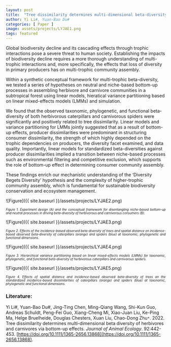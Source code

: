 ```yaml
---
layout: post
title:  "Tree dissimilarity determines multi-dimensional beta-diversity of herbivores and carnivores via bottom-up effects"
author: Yi Li#, Yuan-Bao Du#
categories: [ Paper ]
image: assets/projects/LYJAE1.png
tags: featured
---
```

Global biodiversity decline and its cascading effects through trophic interactions pose a severe threat to human society. Establishing the impacts of biodiversity decline requires a more thorough understanding of multi-trophic interactions and, more specifically, the effects that loss of diversity in primary producers has on multi-trophic community assembly.

Within a synthetic conceptual framework for multi-trophic beta-diversity, we tested a series of hypotheses on neutral and niche-based bottom-up processes in assembling herbivore and carnivore communities in a subtropical forest using linear models, hieratical variance partitioning based on linear mixed-effects models (LMMs) and simulation.

We found that the observed taxonomic, phylogenetic, and functional beta-diversity of both herbivorous caterpillars and carnivorous spiders were significantly and positively related to tree dissimilarity. Linear models and variance partitioning for LMMs jointly suggested that as a result of bottom-up effects, producer dissimilarities were predominant in structuring consumer dissimilarity, the strength of which highly depended on the trophic dependencies on producers, the diversity facet examined, and data quality. Importantly, linear models for standardized beta-diversities against producer dissimilarities implied a transition between niche-based processes such as environmental filtering and competitive exclusion, which supports the role of bottom-up effect in determining consumer community assembly.

These findings enrich our mechanistic understanding of the ‘Diversity Begets Diversity’ hypothesis and the complexity of higher-trophic community assembly, which is fundamental for sustainable biodiversity conservation and ecosystem management.
<br>

![Figure]({{ site.baseurl }}/assets/projects/LYJAE2.png)
<p style='text-align: justify;' ><span style="font-style: italic; font-size:70%">Figure 1. Experiment design (A) and the conceptual framework for disentangling niche-based bottom-up and neutral processes in driving beta-diversity of herbivorous and carnivorous consumers (B).
</span></p>
![Figure]({{ site.baseurl }}/assets/projects/LYJAE3.png)
<p style='text-align: justify;' ><span style="font-style: italic; font-size:70%">Figure 2. Effects of the incidence-based observed beta-diversity of trees and spatial distance on incidence-based observed beta-diversity of caterpillars (orange) and spiders (blue) at taxonomic, phylogenetic and functional dimensions.
</span></p>
![Figure]({{ site.baseurl }}/assets/projects/LYJAE4.png)
<p style='text-align: justify;' ><span style="font-style: italic; font-size:70%">Figure 3. Hierarchical variance partitioning based on linear mixed-effects models (LMMs) for taxonomic, phylogenetic, and functional beta-diversity of herbivorous caterpillars and carnivorous spiders.
</span></p>
![Figure]({{ site.baseurl }}/assets/projects/LYJAE5.png)
<p style='text-align: justify;' ><span style="font-style: italic; font-size:70%">Figure 4. Effects of spatial distance and incidence-based observed beta-diversity of trees on the standardized incidence-based dissimilarities of caterpillars (orange) and spiders (blue) at taxonomic, phylogenetic and functional dimensions.
</span></p>

### Literature:
Yi Li#, Yuan-Bao Du#, Jing-Ting Chen, Ming-Qiang Wang, Shi-Kun Guo, Andreas Schuldt, Peng-Fei Guo, Xiang-Cheng Mi, Xiao-Juan Liu, Ke-Ping Ma, Helge Bruelheide, Douglas Chesters, Xuan Liu, Chao-Dong Zhu<code>&ast;</code>. 2022. Tree dissimilarity determines multi-dimensional beta diversity of herbivores and carnivores via bottom-up effects. *Journal of Animal Ecology*. 92:442-453. [https://doi.org/10.1111/1365-2656.13868](https://doi.org/10.1111/1365-2656.13868). 

